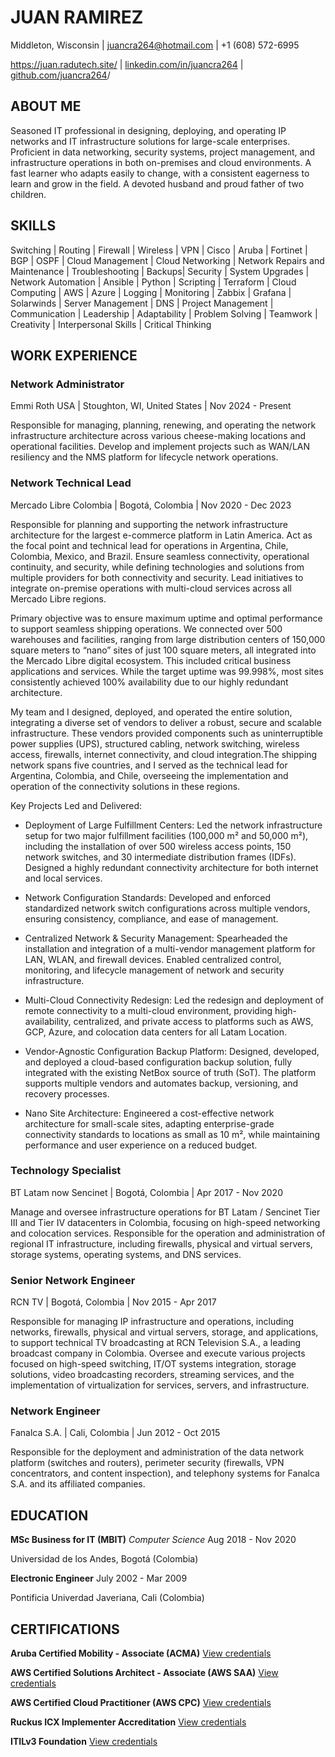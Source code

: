# JUAN RAMIREZ 

Middleton, Wisconsin | <juancra264@hotmail.com> | +1 (608) 572-6995

<https://juan.radutech.site/> | [linkedin.com/in/juancra264](https://www.linkedin.com/in/juancra264/) | [github.com/juancra264](https://github.com/juancra264)/

## ABOUT ME

Seasoned IT professional in designing, deploying, and operating IP networks and IT infrastructure solutions for large-scale enterprises. Proficient in data networking, security systems, project management, and infrastructure operations in both on-premises and cloud environments. A fast learner who adapts easily to change, with a consistent eagerness to learn and grow in the field. A devoted husband and proud father of two children.

## SKILLS

Switching | Routing | Firewall | Wireless | VPN | Cisco | Aruba | Fortinet | BGP | OSPF | Cloud Management | Cloud Networking | Network Repairs and Maintenance | Troubleshooting | Backups| Security | System Upgrades | Network Automation | Ansible | Python | Scripting | Terraform | Cloud Computing | AWS | Azure | Logging | Monitoring | Zabbix | Grafana | Solarwinds | Server Management | DNS | Project Management | Communication | Leadership | Adaptability | Problem Solving | Teamwork | Creativity | Interpersonal Skills | Critical Thinking

## WORK EXPERIENCE

### Network Administrator 
Emmi Roth USA | Stoughton, WI, United States | Nov 2024 - Present

Responsible for managing, planning, renewing, and operating the network infrastructure architecture across various cheese-making locations and operational facilities. Develop and implement projects such as WAN/LAN resiliency and the NMS platform for lifecycle network operations.

### Network Technical Lead

Mercado Libre Colombia | Bogotá, Colombia | Nov 2020 - Dec 2023

Responsible for planning and supporting the network infrastructure architecture for the largest e-commerce platform in Latin America. Act as the focal point and technical lead for operations in Argentina, Chile, Colombia, Mexico, and Brazil. Ensure seamless connectivity, operational continuity, and security, while defining technologies and solutions from multiple providers for both connectivity and security. Lead initiatives to integrate on-premise operations with multi-cloud services across all Mercado Libre regions.

Primary objective was to ensure maximum uptime and optimal performance to support seamless shipping operations. We connected over 500 warehouses and facilities, ranging from large distribution centers of 150,000 square meters to “nano” sites of just 100 square meters, all integrated into the Mercado Libre digital ecosystem. This included critical business applications and services. While the target uptime was 99.998%, most sites consistently achieved 100% availability due to our highly redundant architecture.

My team and I designed, deployed, and operated the entire solution, integrating a diverse set of vendors to deliver a robust, secure and scalable infrastructure. These vendors provided components such as uninterruptible power supplies (UPS), structured cabling, network switching, wireless access, firewalls, internet connectivity, and cloud integration.The shipping network spans five countries, and I served as the technical lead for Argentina, Colombia, and Chile, overseeing the implementation and operation of the connectivity solutions in these regions.

Key Projects Led and Delivered:

- Deployment of Large Fulfillment Centers: Led the network infrastructure setup for two major fulfillment facilities (100,000 m² and 50,000 m²), including the installation of over 500 wireless access points, 150 network switches, and 30 intermediate distribution frames (IDFs). Designed a highly redundant connectivity architecture for both internet and local services.

- Network Configuration Standards: Developed and enforced standardized network switch configurations across multiple vendors, ensuring consistency, compliance, and ease of management.

- Centralized Network & Security Management: Spearheaded the installation and integration of a multi-vendor management platform for LAN, WLAN, and firewall devices. Enabled centralized control, monitoring, and lifecycle management of network and security infrastructure.

- Multi-Cloud Connectivity Redesign: Led the redesign and deployment of remote connectivity to a multi-cloud environment, providing high-availability, centralized, and private access to platforms such as AWS, GCP, Azure, and colocation data centers for all Latam Location.

- Vendor-Agnostic Configuration Backup Platform: Designed, developed, and deployed a cloud-based configuration backup solution, fully integrated with the existing NetBox source of truth (SoT). The platform supports multiple vendors and automates backup, versioning, and recovery processes.

- Nano Site Architecture: Engineered a cost-effective network architecture for small-scale sites, adapting enterprise-grade connectivity standards to locations as small as 10 m², while maintaining performance and user experience on a reduced budget.

### Technology Specialist

BT Latam now Sencinet | Bogotá, Colombia | Apr 2017 - Nov 2020

Manage and oversee infrastructure operations for BT Latam / Sencinet Tier III and Tier IV datacenters in Colombia, focusing on high-speed networking and colocation services. Responsible for the operation and administration of regional IT infrastructure, including firewalls, physical and virtual servers, storage systems, operating systems, and DNS services.

### Senior Network Engineer 

RCN TV | Bogotá, Colombia | Nov 2015 - Apr 2017

Responsible for managing IP infrastructure and operations, including networks, firewalls, physical and virtual servers, storage, and applications, to support technical TV broadcasting at RCN Television S.A., a leading broadcast company in Colombia. Oversee and execute various projects focused on high-speed switching, IT/OT systems integration, storage solutions, video broadcasting recorders, streaming services, and the implementation of virtualization for services, servers, and infrastructure.

### Network Engineer

Fanalca S.A. | Cali, Colombia | Jun 2012 - Oct 2015

Responsible for the deployment and administration of the data network platform (switches and routers), perimeter security (firewalls, VPN concentrators, and content inspection), and telephony systems for Fanalca S.A. and its affiliated companies.

## EDUCATION

**MSc Business for IT (MBIT)** _Computer Science_ Aug 2018 - Nov 2020

Universidad de los Andes, Bogotá (Colombia)

**Electronic Engineer** July 2002 - Mar 2009

Pontificia Univerdad Javeriana, Cali (Colombia)

## CERTIFICATIONS

**Aruba Certified Mobility - Associate (ACMA)** [View credentials](https://www.credly.com/badges/dcdd7c10-73cb-467d-aa85-07b38228f778/public_url)

**AWS Certified Solutions Architect - Associate (AWS SAA)** [View credentials](https://www.credly.com/badges/dd33bc29-922c-47cd-8f9f-bd95d3432d4a/public_url)

**AWS Certified Cloud Practitioner (AWS CPC)** [View credentials](https://www.credly.com/badges/b77c10f4-1949-4b02-9449-72128624e9a0/public_url)

**Ruckus ICX Implementer Accreditation** [View credentials](https://certifications.commscope.com/b6807f11-e611-4b31-ba72-38bf0df9d2cc)

**ITILv3 Foundation** [View credentials](https://github.com/juancra264/jraweb/blob/main/cv/cert_itilv3.pdf)
